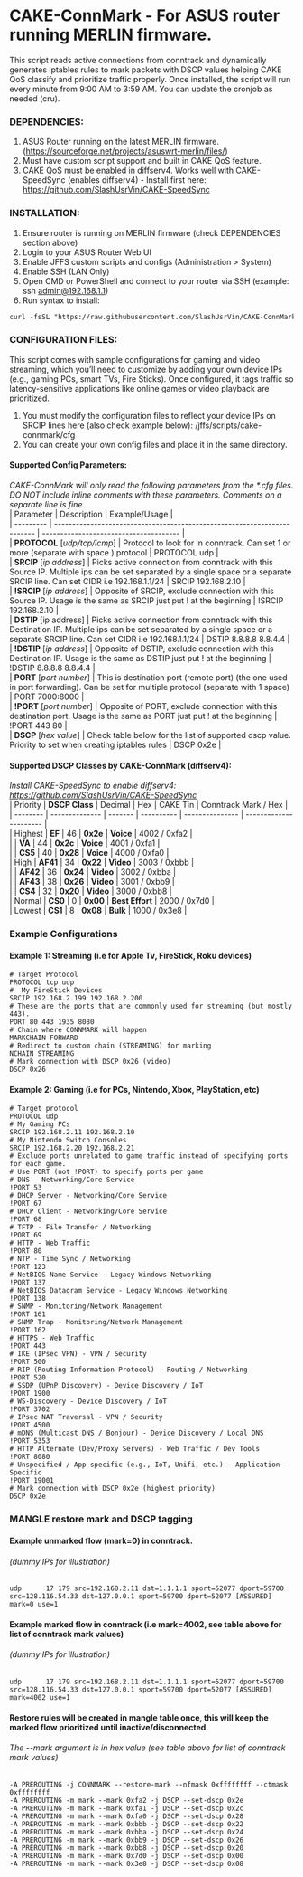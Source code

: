 # CAKE-ConnMark - For ASUS router running MERLIN firmware.  
  
This script reads active connections from conntrack and dynamically generates iptables rules to mark packets with DSCP values helping CAKE QoS classify and prioritize traffic properly. Once installed, the script will run every minute from 9:00 AM to 3:59 AM. You can update the cronjob as needed (cru).  
  
### __DEPENDENCIES:__  
1. ASUS Router running on the latest MERLIN firmware. (https://sourceforge.net/projects/asuswrt-merlin/files/)  
2. Must have custom script support and built in CAKE QoS feature.  
3. CAKE QoS must be enabled in diffserv4. Works well with CAKE-SpeedSync (enables diffserv4) - Install first here: https://github.com/SlashUsrVin/CAKE-SpeedSync  
  
### __INSTALLATION:__  
1. Ensure router is running on MERLIN firmware (check DEPENDENCIES section above)  
2. Login to your ASUS Router Web UI  
3. Enable JFFS custom scripts and configs (Administration > System)  
4. Enable SSH (LAN Only)  
5. Open CMD or PowerShell and connect to your router via SSH (example: ssh admin@192.168.1.1)  
6. Run syntax to install:            
```markdown
curl -fsSL "https://raw.githubusercontent.com/SlashUsrVin/CAKE-ConnMark/main/install.sh" | sh  
```
  
### __CONFIGURATION FILES:__  
This script comes with sample configurations for gaming and video streaming, which you’ll need to customize by adding your own device IPs (e.g., gaming PCs, smart TVs, Fire Sticks). Once configured, it tags traffic so latency-sensitive applications like online games or video playback are prioritized.  
1. You must modify the configuration files to reflect your device IPs on SRCIP lines here (also check example below): /jffs/scripts/cake-connmark/cfg  
2. You can create your own config files and place it in the same directory.  
  
#### __Supported Config Parameters:__  
_CAKE-ConnMark will only read the following parameters from the *.cfg files.  
DO NOT include inline comments with these parameters. Comments on a separate line is fine._  
| Parameter | Description                                                              | Example/Usage                          |  
| --------- | ------------------------------------------------------------------------ | -------------------------------------- |  
| __PROTOCOL__  [_udp/tcp/icmp_] | Protocol to look for in conntrack. Can set 1 or more (separate with space ) protocol                                 | PROTOCOL udp                           |  
| __SRCIP__ [_ip address_] | Picks active connection from conntrack with this Source IP. Multiple ips can be set separated by a single space or a separate SRCIP line. Can set CIDR i.e 192.168.1.1/24 | SRCIP 192.168.2.10  |  
| __!SRCIP__ [_ip address_] | Opposite of SRCIP, exclude connection with this Source IP. Usage is the same as SRCIP just put ! at the beginning | !SRCIP 192.168.2.10 |  
| __DSTIP__ [ip address] | Picks active connection from conntrack with this Destination IP. Multiple ips can be set separated by a single space or a separate SRCIP line. Can set CIDR i.e 192.168.1.1/24 | DSTIP 8.8.8.8 8.8.4.4 |  
| __!DSTIP__ [_ip address_] | Opposite of DSTIP, exclude connection with this Destination IP. Usage is the same as DSTIP just put ! at the beginning | !DSTIP 8.8.8.8 8.8.4.4 |  
| __PORT__ [_port number_] | This is destination port (remote port) (the one used in port forwarding). Can be set for multiple protocol (separate with 1 space) | PORT 7000:8000 |  
| __!PORT__ [_port number_] | Opposite of PORT, exclude connection with this destination port. Usage is the same as PORT just put ! at the beginning | !PORT 443 80 |  
| __DSCP__ [_hex value_] | Check table below for the list of supported dscp value. Priority to set when creating iptables rules | DSCP 0x2e |  

  
#### Supported DSCP Classes by CAKE-ConnMark (diffserv4):  
_Install CAKE-SpeedSync to enable diffserv4: https://github.com/SlashUsrVin/CAKE-SpeedSync_  
| Priority | __DSCP Class__ | Decimal | Hex        | CAKE Tin        |  Conntrack Mark / Hex  |  
| -------- | -------------- | ------- | ---------- | --------------- | ---------------------- |  
| Highest  | __EF__         | 46      | __0x2e__   | __Voice__       |     4002  /  0xfa2     |  
|          | __VA__         | 44      | __0x2c__   | __Voice__       |     4001  /  0xfa1     |  
|          | __CS5__        | 40      | __0x28__   | __Voice__       |     4000  /  0xfa0     |  
| High     | __AF41__       | 34      | __0x22__   | __Video__       |     3003  /  0xbbb     |  
|          | __AF42__       | 36      | __0x24__   | __Video__       |     3002  /  0xbba     |  
|          | __AF43__       | 38      | __0x26__   | __Video__       |     3001  /  0xbb9     |  
|          | __CS4__        | 32      | __0x20__   | __Video__       |     3000  /  0xbb8     |  
| Normal   | __CS0__        | 0       | __0x00__   | __Best Effort__ |     2000  /  0x7d0     |  
| Lowest   | __CS1__        | 8       | __0x08__   | __Bulk__        |     1000  /  0x3e8     |  
  
### Example Configurations  
#### Example 1: Streaming (i.e for Apple Tv, FireStick, Roku devices)  
    # Target Protocol
    PROTOCOL tcp udp
    #  My FireStick Devices
    SRCIP 192.168.2.199 192.168.2.200
    # These are the ports that are commonly used for streaming (but mostly 443).
    PORT 80 443 1935 8080
    # Chain where CONNMARK will happen
    MARKCHAIN FORWARD
    # Redirect to custom chain (STREAMING) for marking
    NCHAIN STREAMING
    # Mark connection with DSCP 0x26 (video)
    DSCP 0x26
  
#### Example 2: Gaming (i.e for PCs, Nintendo, Xbox, PlayStation, etc)  
    # Target protocol
    PROTOCOL udp
    # My Gaming PCs
    SRCIP 192.168.2.11 192.168.2.10
    # My Nintendo Switch Consoles
    SRCIP 192.168.2.20 192.168.2.21
    # Exclude ports unrelated to game traffic instead of specifying ports for each game. 
    # Use PORT (not !PORT) to specify ports per game
    # DNS - Networking/Core Service  
    !PORT 53
    # DHCP Server - Networking/Core Service  
    !PORT 67
    # DHCP Client - Networking/Core Service  
    !PORT 68
    # TFTP - File Transfer / Networking  
    !PORT 69
    # HTTP - Web Traffic  
    !PORT 80
    # NTP - Time Sync / Networking  
    !PORT 123
    # NetBIOS Name Service - Legacy Windows Networking  
    !PORT 137
    # NetBIOS Datagram Service - Legacy Windows Networking  
    !PORT 138
    # SNMP - Monitoring/Network Management  
    !PORT 161
    # SNMP Trap - Monitoring/Network Management  
    !PORT 162
    # HTTPS - Web Traffic  
    !PORT 443
    # IKE (IPsec VPN) - VPN / Security  
    !PORT 500
    # RIP (Routing Information Protocol) - Routing / Networking  
    !PORT 520
    # SSDP (UPnP Discovery) - Device Discovery / IoT  
    !PORT 1900
    # WS-Discovery - Device Discovery / IoT  
    !PORT 3702
    # IPsec NAT Traversal - VPN / Security  
    !PORT 4500
    # mDNS (Multicast DNS / Bonjour) - Device Discovery / Local DNS  
    !PORT 5353
    # HTTP Alternate (Dev/Proxy Servers) - Web Traffic / Dev Tools  
    !PORT 8080
    # Unspecified / App-specific (e.g., IoT, Unifi, etc.) - Application-Specific  
    !PORT 19001
    # Mark connection with DSCP 0x2e (highest priority)
    DSCP 0x2e
  
### MANGLE restore mark and DSCP tagging  
#### Example unmarked flow (mark=0) in conntrack.  
###### (dummy IPs for illustration)  
    udp      17 179 src=192.168.2.11 dst=1.1.1.1 sport=52077 dport=59700 src=128.116.54.33 dst=127.0.0.1 sport=59700 dport=52077 [ASSURED] mark=0 use=1

#### Example marked flow in conntrack (i.e mark=4002, see table above for list of conntrack mark values)  
###### (dummy IPs for illustration)  
    udp      17 179 src=192.168.2.11 dst=1.1.1.1 sport=52077 dport=59700 src=128.116.54.33 dst=127.0.0.1 sport=59700 dport=52077 [ASSURED] mark=4002 use=1

#### Restore rules will be created in mangle table once, this will keep the marked flow prioritized until inactive/disconnected.  
###### The --mark argument is in hex value (see table above for list of conntrack mark values)  
    -A PREROUTING -j CONNMARK --restore-mark --nfmask 0xffffffff --ctmask 0xffffffff
    -A PREROUTING -m mark --mark 0xfa2 -j DSCP --set-dscp 0x2e
    -A PREROUTING -m mark --mark 0xfa1 -j DSCP --set-dscp 0x2c
    -A PREROUTING -m mark --mark 0xfa0 -j DSCP --set-dscp 0x28
    -A PREROUTING -m mark --mark 0xbbb -j DSCP --set-dscp 0x22
    -A PREROUTING -m mark --mark 0xbba -j DSCP --set-dscp 0x24
    -A PREROUTING -m mark --mark 0xbb9 -j DSCP --set-dscp 0x26
    -A PREROUTING -m mark --mark 0xbb8 -j DSCP --set-dscp 0x20
    -A PREROUTING -m mark --mark 0x7d0 -j DSCP --set-dscp 0x00
    -A PREROUTING -m mark --mark 0x3e8 -j DSCP --set-dscp 0x08